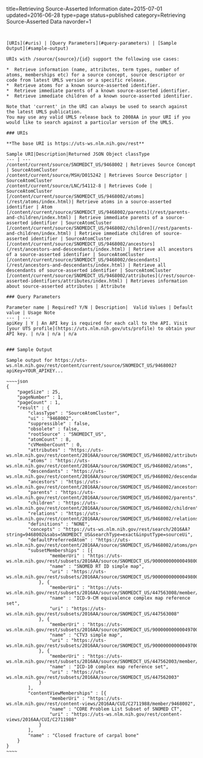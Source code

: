 title=Retrieving Source-Asserted Information
date=2015-07-01
updated=2016-06-28
type=page
status=published
category=Retrieving Source-Asserted Data
navorder=1
~~~~~~


[URIs](#uris) | [Query Parameters](#query-parameters) | [Sample Output](#sample-output)

URIs with /source/{source}/{id} support the following use cases:

*  Retrieve information (name, attributes, term types, number of atoms, memberships etc) for a source concept, source descriptor or code from latest UMLS version or a specific release.
*  Retrieve atoms for a known source-asserted identifier.
*  Retrieve immediate parents of a known source-asserted identifier.
*  Retrieve immediate children of a known source-asserted identifier.

Note that 'current' in the URI can always be used to search against the latest UMLS publication.
You may use any valid UMLS release back to 2008AA in your URI if you would like to search against a particular version of the UMLS.

### URIs

**The base URI is https://uts-ws.nlm.nih.gov/rest**

Sample URI|Description|Returned JSON Object classType
--- | ---
/content/current/source/SNOMEDCT_US/9468002 | Retrieves Source Concept | SourceAtomCluster
/content/current/source/MSH/D015242 | Retrieves Source Descriptor | SourceAtomCluster
/content/current/source/LNC/54112-8 | Retrieves Code | SourceAtomCluster
[/content/current/source/SNOMEDCT_US/9468002/atoms](/rest/atoms/index.html)| Retrieve atoms in a source-asserted identifier | Atom
[/content/current/source/SNOMEDCT_US/9468002/parents](/rest/parents-and-children/index.html) | Retrieve immediate parents of a source-asserted identifier | SourceAtomCluster
[/content/current/source/SNOMEDCT_US/9468002/children](/rest/parents-and-children/index.html) | Retrieve immediate children of source-asserted identifier | SourceAtomCluster
[/content/current/source/SNOMEDCT_US/9468002/ancestors](/rest/ancestors-and-descendants/index.html) | Retrieve all ancestors of a source-asserted identifier | SourceAtomCluster
[/content/current/source/SNOMEDCT_US/9468002/descendants](/rest/ancestors-and-descendants/index.html) | Retrieve all descendants of source-asserted identifier | SourceAtomCluster
[/content/current/source/SNOMEDCT_US/9468002/attributes](/rest/source-asserted-identifiers/attributes/index.html) | Retrieves information about source-asserted attributes | Attribute

### Query Parameters

Parameter name | Required? Y/N | Description|  Valid Values | Default value | Usage Note
--- | ---
apiKey | Y | An API key is required for each call to the API. Visit [your UTS profile](https://uts.nlm.nih.gov/uts/profile) to obtain your API key. | n/a | n/a | n/a


### Sample Output

Sample output for https://uts-ws.nlm.nih.gov/rest/content/current/source/SNOMEDCT_US/9468002?apiKey=YOUR_APIKEY...

~~~~json
{
	"pageSize" : 25,
	"pageNumber" : 1,
	"pageCount" : 1,
	"result" : {
		"classType" : "SourceAtomCluster",
		"ui" : "9468002",
		"suppressible" : false,
		"obsolete" : false,
		"rootSource" : "SNOMEDCT_US",
		"atomCount" : 8,
		"cVMemberCount" : 0,
		"attributes" : "https://uts-ws.nlm.nih.gov/rest/content/2016AA/source/SNOMEDCT_US/9468002/attributes",
		"atoms" : "https://uts-ws.nlm.nih.gov/rest/content/2016AA/source/SNOMEDCT_US/9468002/atoms",
		"descendants" : "https://uts-ws.nlm.nih.gov/rest/content/2016AA/source/SNOMEDCT_US/9468002/descendants",
		"ancestors" : "https://uts-ws.nlm.nih.gov/rest/content/2016AA/source/SNOMEDCT_US/9468002/ancestors",
		"parents" : "https://uts-ws.nlm.nih.gov/rest/content/2016AA/source/SNOMEDCT_US/9468002/parents",
		"children" : "https://uts-ws.nlm.nih.gov/rest/content/2016AA/source/SNOMEDCT_US/9468002/children",
		"relations" : "https://uts-ws.nlm.nih.gov/rest/content/2016AA/source/SNOMEDCT_US/9468002/relations",
		"definitions" : "NONE",
		"concepts" : "https://uts-ws.nlm.nih.gov/rest/search/2016AA?string=9468002&sabs=SNOMEDCT_US&searchType=exact&inputType=sourceUi",
		"defaultPreferredAtom" : "https://uts-ws.nlm.nih.gov/rest/content/2016AA/source/SNOMEDCT_US/9468002/atoms/preferred",
		"subsetMemberships" : [{
				"memberUri" : "https://uts-ws.nlm.nih.gov/rest/subsets/2016AA/source/SNOMEDCT_US/900000000000498005/member/9468002",
				"name" : "SNOMED RT ID simple map",
				"uri" : "https://uts-ws.nlm.nih.gov/rest/subsets/2016AA/source/SNOMEDCT_US/900000000000498005"
			}, {
				"memberUri" : "https://uts-ws.nlm.nih.gov/rest/subsets/2016AA/source/SNOMEDCT_US/447563008/member/9468002",
				"name" : "ICD-9-CM equivalence complex map reference set",
				"uri" : "https://uts-ws.nlm.nih.gov/rest/subsets/2016AA/source/SNOMEDCT_US/447563008"
			}, {
				"memberUri" : "https://uts-ws.nlm.nih.gov/rest/subsets/2016AA/source/SNOMEDCT_US/900000000000497000/member/9468002",
				"name" : "CTV3 simple map",
				"uri" : "https://uts-ws.nlm.nih.gov/rest/subsets/2016AA/source/SNOMEDCT_US/900000000000497000"
			}, {
				"memberUri" : "https://uts-ws.nlm.nih.gov/rest/subsets/2016AA/source/SNOMEDCT_US/447562003/member/9468002",
				"name" : "ICD-10 complex map reference set",
				"uri" : "https://uts-ws.nlm.nih.gov/rest/subsets/2016AA/source/SNOMEDCT_US/447562003"
			}
		],
		"contentViewMemberships" : [{
				"memberUri" : "https://uts-ws.nlm.nih.gov/rest/content-views/2016AA/CUI/C2711988/member/9468002",
				"name" : "CORE Problem List Subset of SNOMED CT",
				"uri" : "https://uts-ws.nlm.nih.gov/rest/content-views/2016AA/CUI/C2711988"
			}
		],
		"name" : "Closed fracture of carpal bone"
	}
}
~~~~
